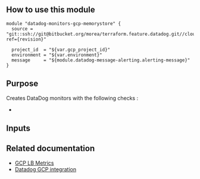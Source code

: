 How to use this module
----------------------

```
module "datadog-monitors-gcp-memorystore" {
  source = "git::ssh://git@bitbucket.org/morea/terraform.feature.datadog.git//cloud/gcp/memorystore?ref={revision}"

  project_id  = "${var.gcp_project_id}"
  environment = "${var.environment}"
  message     = "${module.datadog-message-alerting.alerting-message}"
}

```

Purpose
-------
Creates DataDog monitors with the following checks :

* 

Inputs
------

Related documentation
------------

* [GCP LB Metrics](https://cloud.google.com/monitoring/api/metrics_gcp#gcp-loadbalancing)
* [Datadog GCP integration](https://docs.datadoghq.com/integrations/google_cloud_platform/)
